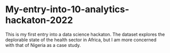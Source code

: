 # My-entry-into-10-analytics-hackaton-2022
This is my first entry into a data science hackaton. The dataset explores the deplorable state of the health sector in Africa, but I am more concerned with that of Nigeria as a case study.

